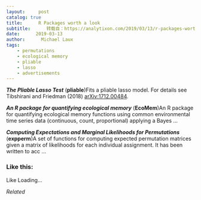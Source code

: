 ```yaml
---
layout:     post
catalog: true
title:      R Packages worth a look
subtitle:      转载自：https://analytixon.com/2019/03/13/r-packages-worth-a-look-1453/
date:      2019-03-13
author:      Michael Laux
tags:
    - permutations
    - ecological memory
    - pliable
    - lasso
    - advertisements
---
```


***The Pliable Lasso Test*** (**pliable**)Fits a pliable lasso model. For details see Tibshirani and Friedman (2018) <arXiv:1712.00484>.

***An R package for quantifying ecological memory*** (**EcoMem**)An R package for quantifying ecological memory functions using common environmental time series data (continuous, count, proportional) applying a Bayes …

***Computing Expectations and Marginal Likelihoods for Permutations*** (**expperm**)A set of functions for computing expected permutation matrices given a matrix of likelihoods for each individual assignment. It has been written to acc …





### Like this:

Like Loading...


*Related*

